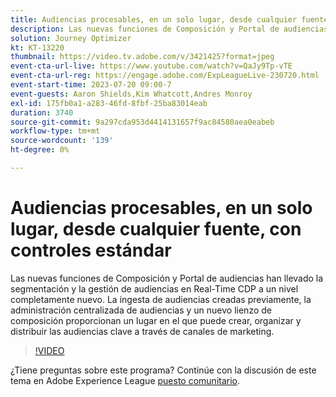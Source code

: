 ```yaml
---
title: Audiencias procesables, en un solo lugar​, desde cualquier fuente, con controles estándar
description: Las nuevas funciones de Composición y Portal de audiencias han llevado la segmentación y la gestión de audiencias en Real-Time CDP a un nivel completamente nuevo. La ingesta de audiencias creadas previamente, la administración centralizada de audiencias y un nuevo lienzo de composición proporcionan un lugar en el que puede crear, organizar y distribuir las audiencias clave a través de canales de marketing.
solution: Journey Optimizer
kt: KT-13220
thumbnail: https://video.tv.adobe.com/v/3421425?format=jpeg
event-cta-url-live: https://www.youtube.com/watch?v=QaJy9Tp-vTE
event-cta-url-reg: https://engage.adobe.com/ExpLeagueLive-230720.html
event-start-time: 2023-07-20 09:00-7
event-guests: Aaron Shields,Kim Whatcott,Andres Monroy
exl-id: 175fb0a1-a283-46fd-8fbf-25ba83014eab
duration: 3740
source-git-commit: 9a297cda953d4414131657f9ac84580aea0eabeb
workflow-type: tm+mt
source-wordcount: '139'
ht-degree: 0%

---
```


# Audiencias procesables, en un solo lugar&#x200B;, desde cualquier fuente, con controles estándar

Las nuevas funciones de Composición y Portal de audiencias han llevado la segmentación y la gestión de audiencias en Real-Time CDP a un nivel completamente nuevo. La ingesta de audiencias creadas previamente, la administración centralizada de audiencias y un nuevo lienzo de composición proporcionan un lugar en el que puede crear, organizar y distribuir las audiencias clave a través de canales de marketing.

>[!VIDEO](https://video.tv.adobe.com/v/3421425/?quality=12&learn=on)

¿Tiene preguntas sobre este programa? Continúe con la discusión de este tema en Adobe Experience League [puesto comunitario](https://experienceleaguecommunities.adobe.com/t5/adobe-experience-platform/experience-league-live-post-session-discussion-actionable/m-p/607073#M366).

